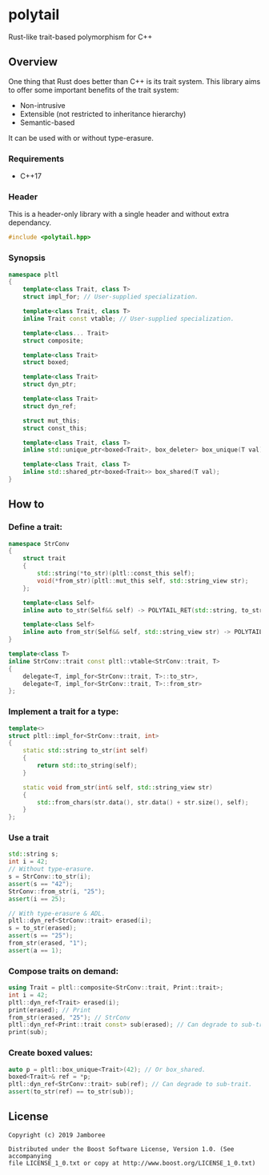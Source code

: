 polytail
========
Rust-like trait-based polymorphism for C++

## Overview
One thing that Rust does better than C++ is its trait system. This library aims
to offer some important benefits of the trait system:

* Non-intrusive
* Extensible (not restricted to inheritance hierarchy)
* Semantic-based

It can be used with or without type-erasure.

### Requirements
- C++17

### Header
This is a header-only library with a single header and without extra dependancy.
```c++
#include <polytail.hpp>
```
### Synopsis
```c++
namespace pltl
{
    template<class Trait, class T>
    struct impl_for; // User-supplied specialization.

    template<class Trait, class T>
    inline Trait const vtable; // User-supplied specialization.

    template<class... Trait>
    struct composite;

    template<class Trait>
    struct boxed;

    template<class Trait>
    struct dyn_ptr;

    template<class Trait>
    struct dyn_ref;

    struct mut_this;
    struct const_this;

    template<class Trait, class T>
    inline std::unique_ptr<boxed<Trait>, box_deleter> box_unique(T val);

    template<class Trait, class T>
    inline std::shared_ptr<boxed<Trait>> box_shared(T val);
}
```

## How to
### Define a trait:
```c++
namespace StrConv
{
    struct trait
    {
        std::string(*to_str)(pltl::const_this self);
        void(*from_str)(pltl::mut_this self, std::string_view str);
    };

    template<class Self>
    inline auto to_str(Self&& self) -> POLYTAIL_RET(std::string, to_str(self))

    template<class Self>
    inline auto from_str(Self&& self, std::string_view str) -> POLYTAIL_RET(void, from_str(self, str))
}

template<class T>
inline StrConv::trait const pltl::vtable<StrConv::trait, T>
{
    delegate<T, impl_for<StrConv::trait, T>::to_str>,
    delegate<T, impl_for<StrConv::trait, T>::from_str>
};
```

### Implement a trait for a type:
```c++
template<>
struct pltl::impl_for<StrConv::trait, int>
{
    static std::string to_str(int self)
    {
        return std::to_string(self);
    }

    static void from_str(int& self, std::string_view str)
    {
        std::from_chars(str.data(), str.data() + str.size(), self);
    }
};
```

### Use a trait
```c++
std::string s;
int i = 42;
// Without type-erasure.
s = StrConv::to_str(i);
assert(s == "42");
StrConv::from_str(i, "25");
assert(i == 25);

// With type-erasure & ADL.
pltl::dyn_ref<StrConv::trait> erased(i);
s = to_str(erased);
assert(s == "25");
from_str(erased, "1");
assert(a == 1);
```

### Compose traits on demand:
```c++
using Trait = pltl::composite<StrConv::trait, Print::trait>;
int i = 42;
pltl::dyn_ref<Trait> erased(i);
print(erased); // Print
from_str(erased, "25"); // StrConv
pltl::dyn_ref<Print::trait const> sub(erased); // Can degrade to sub-trait.
print(sub);
```

### Create boxed values:
```c++
auto p = pltl::box_unique<Trait>(42); // Or box_shared.
boxed<Trait>& ref = *p;
pltl::dyn_ref<StrConv::trait> sub(ref); // Can degrade to sub-trait.
assert(to_str(ref) == to_str(sub));
```

## License

    Copyright (c) 2019 Jamboree

    Distributed under the Boost Software License, Version 1.0. (See accompanying
    file LICENSE_1_0.txt or copy at http://www.boost.org/LICENSE_1_0.txt)